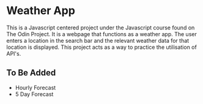 # Weather App
This is a Javascript centered project under the Javascript course found on The Odin Project. It is a webpage that functions as a weather app. The user enters a location in the search bar and the relevant weather data for that location is displayed. This project acts as a way to practice the utilisation of API's.

## To Be Added
* Hourly Forecast
* 5 Day Forecast
